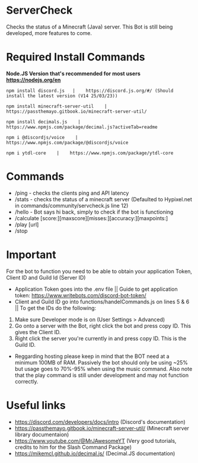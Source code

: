 # ServerCheck
 Checks the status of a Minecraft (Java) server. This Bot is still being developed, more features to come.
# Required Install Commands
**Node.JS Version that's recommended for most users https://nodejs.org/en**
```
npm install discord.js   |    https://discord.js.org/#/ (Should install the latest version (V14 25/03/23))
```
```
npm install minecraft-server-util    |    https://passthemayo.gitbook.io/minecraft-server-util/
```
```
npm install decimals.js    |    https://www.npmjs.com/package/decimal.js?activeTab=readme
```
```
npm i @discordjs/voice    |    https://www.npmjs.com/package/@discordjs/voice
```
```
npm i ytdl-core    |    https://www.npmjs.com/package/ytdl-core
```
# Commands
- /ping  - checks the clients ping and API latency
- /stats - checks the status of a minecraft server (Defaulted to Hypixel.net in commands/community/servcheck.js line 12)
- /hello - Bot says hi back, simply to check if the bot is functioning
- /calculate [score:][maxscore][misses:][accuracy:][maxpoints:]
- /play [url]
- /stop
# Important
For the bot to function you need to be able to obtain your application Token, Client ID and Guild Id (Server ID)
- Application Token goes into the .env file || Guide to get application token: https://www.writebots.com/discord-bot-token/
- Client and Guild ID go into functions/handelCommands.js on lines 5 & 6 ||
To get the IDs do the following:
1. Make sure Developer mode is on (User Settings > Advanced)
2. Go onto a server with the Bot, right click the bot and press copy ID. This gives the Client ID.
3. Right click the server you're currently in and press copy ID. This is the Guild ID.

- Reggarding hosting please keep in mind that the BOT need at a minimum 100MB of RAM. Passively the bot should only be using ~25% but  usage goes to 70%-95% when using the music command. Also note that the play command is still under development and may not function correctly.
# Useful links
- https://discord.com/developers/docs/intro (Discord's documentation)
- https://passthemayo.gitbook.io/minecraft-server-util/ (Minecraft server library documentaion)
- https://www.youtube.com/@MrJAwesomeYT (Very good tutorials, credits to him for the Slash Command Package)
- https://mikemcl.github.io/decimal.js/ (Decimal.JS documentation)
